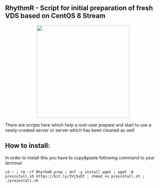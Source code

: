 ## RhythmR - Script for initial preparation of fresh VDS based on CentOS 8 Stream

<div id="header" align="center">
  <img src="https://www.dropbox.com/s/6gyvcq90d15df2t/pulse.png?dl=0" width="300"/>
</div>


 There are scripts here which help a root-user prepare and start to use
 a newly-created server or server which has been cleaned as well

## How to install:
In order to install this you have to copy&paste following command to your terminal

```
cd ~ ; rm -rf RhythmR-prep ; dnf -y install wget ; wget -O preinstall.sh https://bit.ly/3Vj5xDf ; chmod +x preinstall.sh ; ./preinstall.sh
```
